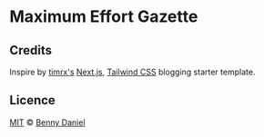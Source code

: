 <!-- ![tailwind-nextjs-banner](/public/static/images/twitter-card.png) -->

# Maximum Effort Gazette

## Credits
Inspire by [timrx's](https://github.com/timlrx/tailwind-nextjs-starter-blog) [Next.js](https://nextjs.org/), [Tailwind CSS](https://tailwindcss.com/) blogging starter template. 
 
## Licence

[MIT](https://github.com/BennyDanielT/maximumeffort/blob/main/LICENSE) © [Benny Daniel](https://www.bennydanielt.github.io)
